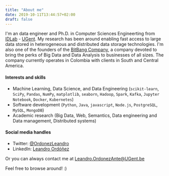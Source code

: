 ```yaml
---
title: "About me"
date: 2019-10-11T13:44:57+02:00
draft: false
---
```


I'm an data engineer and Ph.D. in Computer Sciences Engineerting from [IDLab](https://idlab.technology/) - [UGent](https://www.ugent.be/). My research has been around enabling fast access to large data stored in heterogeneous and distributed data storage technologies. I'm also one of the founders of the [BitBang Company](https://thebitbang.company), a company devoted to bring the perks of Big Data and Data Analysis to businesses of all sizes. The company currently operates in Colombia with clients in South and Central America.

#### Interests and skills

* Machine Learning, Data Science, and Data Engineering (`scikit-learn`, `SciPy`, `Pandas`, `NumPy`, `matplotlib`, `seaborn`, `Hadoop`, `Spark`, `Kafka`, `Jupyter Notebook`, `Docker`, `Kubernetes`) 
* Software development (`Python`, `Java`, `javascript`, `Node.js`, `PostgreSQL`, `MySQL`, `MongoDB`)
* Academic research (Big Data, Web, Semantics, Data engineering and Data management, Distributed systems)

#### Social media handles

* Twitter: [@OrdonezLeandro](http://twitter.com/OrdonezLeandro)
* LinkedIn: [Leandro Ordóñez](https://www.linkedin.com/in/leandroordonez)

Or you can always contact me at [Leandro.OrdonezAnte@UGent.be](mailto:leandro.ordonezante@ugent.be)

Feel free to browse around! :)